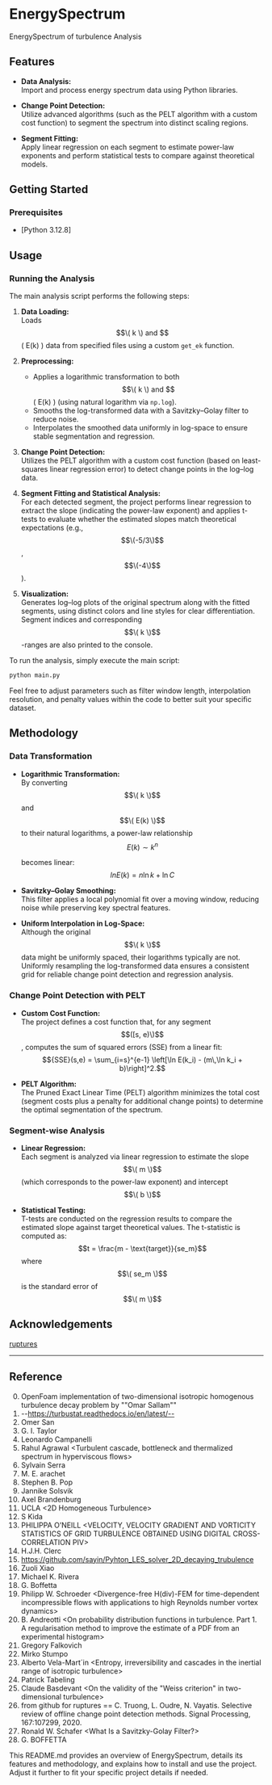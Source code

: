 # EnergySpectrum

EnergySpectrum of turbulence Analysis

## Features

- **Data Analysis:**  
  Import and process energy spectrum data using Python libraries.
  
- **Change Point Detection:**  
  Utilize advanced algorithms (such as the PELT algorithm with a custom cost function) to segment the spectrum into distinct scaling regions.
  
- **Segment Fitting:**  
  Apply linear regression on each segment to estimate power-law exponents and perform statistical tests to compare against theoretical models.


## Getting Started

### Prerequisites

- [Python 3.12.8]


## Usage

### Running the Analysis

The main analysis script performs the following steps:

1. **Data Loading:**  
   Loads $$\( k \) and $$\( E(k) \) data from specified files using a custom `get_ek` function.

2. **Preprocessing:**  
   - Applies a logarithmic transformation to both $$\( k \) and $$\( E(k) \) (using natural logarithm via `np.log`).
   - Smooths the log-transformed data with a Savitzky–Golay filter to reduce noise.
   - Interpolates the smoothed data uniformly in log-space to ensure stable segmentation and regression.

3. **Change Point Detection:**  
   Utilizes the PELT algorithm with a custom cost function (based on least-squares linear regression error) to detect change points in the log–log data.

4. **Segment Fitting and Statistical Analysis:**  
   For each detected segment, the project performs linear regression to extract the slope (indicating the power-law exponent) and applies t-tests to evaluate whether the estimated slopes match theoretical expectations (e.g., $$\(-5/3\)$$, $$\(-4\)$$).

5. **Visualization:**  
   Generates log–log plots of the original spectrum along with the fitted segments, using distinct colors and line styles for clear differentiation. Segment indices and corresponding $$\( k \)$$-ranges are also printed to the console.

To run the analysis, simply execute the main script:

```bash
python main.py
```

Feel free to adjust parameters such as filter window length, interpolation resolution, and penalty values within the code to better suit your specific dataset.

## Methodology

### Data Transformation

- **Logarithmic Transformation:**  
  By converting $$\( k \)$$ and $$\( E(k) \)$$ to their natural logarithms, a power-law relationship  
  $$E(k) \sim k^n$$
    
  becomes linear:  
  $$ln E(k) = n \ln k + \ln C$$
  
- **Savitzky–Golay Smoothing:**  
  This filter applies a local polynomial fit over a moving window, reducing noise while preserving key spectral features.

- **Uniform Interpolation in Log-Space:**  
  Although the original $$\( k \)$$ data might be uniformly spaced, their logarithms typically are not. Uniformly resampling the log-transformed data ensures a consistent grid for reliable change point detection and regression analysis.

### Change Point Detection with PELT

- **Custom Cost Function:**  
  The project defines a cost function that, for any segment $$([s, e)\)$$, computes the sum of squared errors (SSE) from a linear fit:
  $${SSE}(s,e) = \sum_{i=s}^{e-1} \left[\ln E(k_i) - (m\,\ln k_i + b)\right]^2.$$
  
- **PELT Algorithm:**  
  The Pruned Exact Linear Time (PELT) algorithm minimizes the total cost (segment costs plus a penalty for additional change points) to determine the optimal segmentation of the spectrum.

### Segment-wise Analysis

- **Linear Regression:**  
  Each segment is analyzed via linear regression to estimate the slope $$\( m \)$$ (which corresponds to the power-law exponent) and intercept $$\( b \)$$

- **Statistical Testing:**  
  T-tests are conducted on the regression results to compare the estimated slope against target theoretical values. The t-statistic is computed as:
  $$t = \frac{m - \text{target}}{se_m}$$
  where $$\( se_m \)$$ is the standard error of $$\( m \)$$

## Acknowledgements

[ruptures](https://centre-borelli.github.io/ruptures/)

---
## Reference

0. OpenFoam implementation of two-dimensional isotropic homogenous turbulence decay problem by ""Omar Sallam""
1. --https://turbustat.readthedocs.io/en/latest/--
2. Omer San <Generalized deconvolution procedure for structural modeling of turbulence>
3. G. I. Taylor <Statistical Theory of Turbulence>
4. Leonardo Campanelli <Dimensional analysis of two-dimensional turbulence>
5. Rahul Agrawal <Turbulent cascade, bottleneck and thermalized spectrum in hyperviscous flows>
6. Sylvain Serra <Turbulent kinetic energy spectrum in very anisothermal flows>
7. M. E. arachet <Small-Scale Dynamics of High-Reynolds-Number Two-Dimensional Turbulence>
8. Stephen B. Pop <Turbulent Flows>
9. Jannike Solsvik <Turbulence modeling in the wide energy spectrum: Explicit formulas for Reynolds number dependent energy spectrum parameters>
10. Axel Brandenburg <The Turbulent Stress Spectrum in the Inertial and Subinertial Ranges>
11. UCLA <2D Homogeneous Turbulence>
12. S Kida <The energy spectrum in the universal range of two-dimensional turbulence>
13. PHILIPPA O’NEILL <VELOCITY, VELOCITY GRADIENT AND VORTICITY STATISTICS OF GRID TURBULENCE OBTAINED USING DIGITAL CROSS-CORRELATION PIV>
14. H.J.H. Clerc <Two-dimensional turbulence in square and circular domains with no-slip walls>
15. https://github.com/sayin/Pyhton_LES_solver_2D_decaying_trubulence
16. Zuoli Xiao <Physical mechanism of the inverse energy cascade of two-dimensional turbulence: A numerical investigation>
17. Michael K. Rivera <The Inverse Energy Cascade of Two-Dimensional Turbulence>
18. G. Boffetta <Inverse energy cascade in two-dimensional turbulenc>
19. Philipp W. Schroeder <Divergence-free H(div)-FEM for time-dependent incompressible flows with applications to high Reynolds number vortex dynamics>
20. B. Andreotti <On probability distribution functions in turbulence. Part 1. A regularisation method to improve the estimate of a PDF from an experimental histogram>
21. Gregory Falkovich <Vorticity statistics in the direct cascade of two-dimensional turbulence>
22. Mirko Stumpo <Relating Intermittency and Inverse Cascade to Stochastic Entropy in Solar Wind Turbulence>
23. Alberto Vela-Mart´in <Entropy, irreversibility and cascades in the inertial range of isotropic turbulence>
24. Patrick Tabeling <Two-dimensional turbulence: a physicist approach>
25. Claude Basdevant <On the validity of the "Weiss criterion" in two-dimensional turbulence>
26. from github for ruptures == C. Truong, L. Oudre, N. Vayatis. Selective review of offline change point detection methods. Signal Processing, 167:107299, 2020.
27. Ronald W. Schafer <What Is a Savitzky-Golay Filter?>
28. G. BOFFETTA <Energy and enstrophy fluxes in the double cascade of two-dimensional turbulence>


This README.md provides an overview of EnergySpectrum, details its features and methodology, and explains how to install and use the project. Adjust it further to fit your specific project details if needed.
